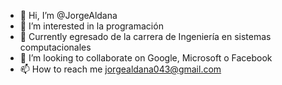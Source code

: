 - 👋 Hi, I’m @JorgeAldana
- 👀 I’m interested in la programación
- 🌱 Currently egresado de la carrera de Ingeniería en sistemas computacionales
- 💞️ I’m looking to collaborate on Google, Microsoft o Facebook
- 📫 How to reach me jorgealdana043@gmail.com

<!---
Alfredo043/Alfredo043 is a ✨ special ✨ repository because its `README.md` (this file) appears on your GitHub profile.
You can click the Preview link to take a look at your changes.
--->
